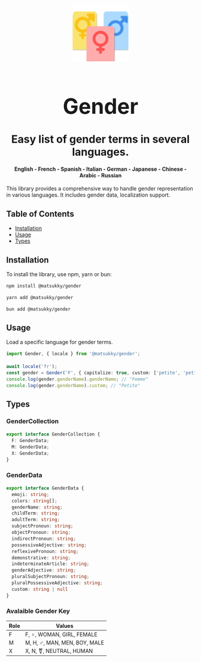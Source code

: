 <div align="center">
    <h1 style="border-bottom: none">
        <img src="https://raw.githubusercontent.com/matsukky/gender/d1b713526398f4d53416bbd6b0d9a13317b00991/gender.svg" width="150" height="150">
        <b>
            <h1>Gender</h1>
        </b>
        Easy list of gender terms in several languages.
        <br>
        <h4>English - French - Spanish - Italian - German - Japanese - Chinese - Arabic - Russian</h4>
    </h1>
</div>

This library provides a comprehensive way to handle gender representation in various languages. It includes gender data, localization support.

## Table of Contents

- [Installation](#installation)
- [Usage](#usage)
- [Types](#types)

## Installation

To install the library, use npm, yarn or bun:

```bash
npm install @matsukky/gender
```
```bash
yarn add @matsukky/gender
```
```bash
bun add @matsukky/gender
```

## Usage

Load a specific language for gender terms.

```typescript
import Gender, { locale } from '@matsukky/gender';

await locale('fr');
const gender = Gender('F', { capitalize: true, custom: ['petite', 'petit·e', 'petit'] })
console.log(gender.genderName).genderName; // "Femme"
console.log(gender.genderName).custom; // "Petite"

```

## Types

### GenderCollection

```typescript
export interface GenderCollection {
  F: GenderData;
  M: GenderData;
  X: GenderData;
}
```

### GenderData

```typescript
export interface GenderData {
  emoji: string;
  colors: string[];
  genderName: string;
  childTerm: string;
  adultTerm: string;
  subjectPronoun: string;
  objectPronoun: string;
  indirectPronoun: string;
  possessiveAdjective: string;
  reflexivePronoun: string;
  demonstrative: string;
  indeterminateArticle: string;
  genderAdjective: string;
  pluralSubjectPronoun: string;
  pluralPossessiveAdjective: string;
  custom: string | null
}
```

### Avalaible Gender Key
| Role | Values                                    |
|------|-------------------------------------------|
| F    | F, ♀, WOMAN, GIRL, FEMALE                |
| M    | M, H, ♂, MAN, MEN, BOY, MALE             |
| X    | X, N, ⚧, NEUTRAL, HUMAN                  |
